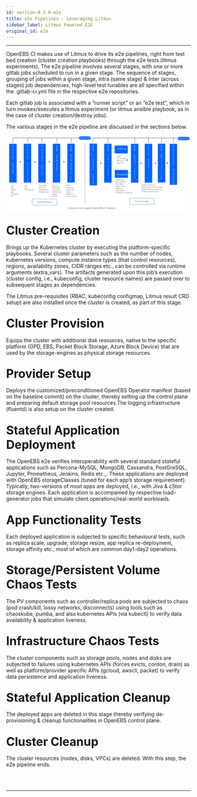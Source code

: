 ```yaml
---
id: version-0.5.0-e2e
title: e2e Pipelines - Leveraging Litmus
sidebar_label: Litmus Powered E2E
original_id: e2e
---
```

------

OpenEBS CI makes use of Litmus to drive its e2e pipelines, right from test bed 
creation (cluster creation playbooks) through the e2e tests (litmus experiments). 
The e2e pipeline involves several stages, with one or more gitlab jobs scheduled to 
run in a given stage. The sequence of stages, grouping of jobs within a given stage, 
intra (same stage) & inter (across stages) job dependencies, high-level test tunables 
are all specified within the .gitlab-ci.yml file in the respective e2e repositories. 

Each gitlab job is associated with a “runner script” or an “e2e test”, which in turn 
invokes/executes a litmus experiment (or litmus ansible playbook, as in the case of 
cluster creation/destroy jobs). 

The various stages in the e2e pipeline are discussed in the sections below.

![e2e-stages](/docs/assets/ci-workflows/e2e-stages.svg)

## <font size="6">Cluster Creation</font>

Brings up the Kubernetes cluster by executing the platform-specific playbooks. 
Several cluster parameters such as the number of nodes, kubernetes versions, compute 
instance types (that control resources), regions, availability zones, CIDR ranges etc., 
can be controlled via runtime arguments (extra_vars). The artifacts generated upon 
this job’s execution (cluster config, i.e., kubeconfig, cluster resource names) 
are passed over to subsequent stages as dependencies. 

The Litmus pre-requisites (RBAC, kubeconfig configmap, Litmus result CRD setup) are 
also installed once the cluster is created, as part of this stage. 

## <font size="6">Cluster Provision</font>

Equips the cluster with additional disk resources, native to the specific platform 
(GPD, EBS, Packet Block Storage, Azure Block Device) that are used by the storage-engines 
as physical storage resources.

## <font size="6">Provider Setup</font>

Deploys the customized/preconditioned OpenEBS Operator manifest (based on the baseline commit) 
on the cluster, thereby setting up the control plane and preparing default storage 
pool resources.The logging infrastructure (fluentd) is also setup on the cluster created. 

## <font size="6">Stateful Application Deployment</font>

The OpenEBS e2e verifies interoperability with several standard stateful applications 
such as Percona-MySQL, MongoDB, Cassandra, PostGreSQL, Jupyter, Prometheus, Jenkins, 
Redis etc.,. These applications are deployed with OpenEBS storageClasses (tuned for each 
app’s storage requirement). Typically, two-versions of most apps are deployed, i.e., with 
Jiva & cStor storage engines. Each application is accompanied by respective load-generator 
jobs that simulate client operations/real-world workloads.

## <font size="6">App Functionality Tests</font>

Each deployed application is subjected to specific behavioural tests, such as replica 
scale, upgrade, storage resize, app replica re-deployment, storage affinity etc., most 
of which are common day1-day2 operations. 

## <font size="6">Storage/Persistent Volume Chaos Tests</font>

The PV components such as controller/replica pods are subjected to chaos (pod crash/kill, 
lossy networks, disconnects) using tools such as chaoskube, pumba, and also kubernetes APIs 
(via kubectl) to verify data availability & application liveness.

## <font size="6">Infrastructure Chaos Tests</font>

The cluster components such as storage pools, nodes and disks are subjected to failures 
using kubernetes APIs (forces evicts, cordon, drain) as well as platform/provider specific 
APIs (gcloud, awscli, packet) to verify data persistence and application liveness.

## <font size="6">Stateful Application Cleanup</font>

The deployed apps are deleted in this stage thereby verifying de-provisioning & cleanup 
functionalities in OpenEBS control plane.

## <font size="6">Cluster Cleanup</font>

The cluster resources (nodes, disks, VPCs) are deleted. With this step, the e2e pipeline 
ends. 



<br>

<br>

<hr>

<br>

<br>




<!-- Hotjar Tracking Code for https://docs.openebs.io -->

<script>
    (function(h,o,t,j,a,r){
        h.hj=h.hj||function(){(h.hj.q=h.hj.q||[]).push(arguments)};
        h._hjSettings={hjid:1239116,hjsv:6};
        a=o.getElementsByTagName('head')[0];
        r=o.createElement('script');r.async=1;
        r.src=t+h._hjSettings.hjid+j+h._hjSettings.hjsv;
        a.appendChild(r);
    })(window,document,'https://static.hotjar.com/c/hotjar-','.js?sv=');
</script>


<!-- Global site tag (gtag.js) - Google Analytics -->

<script async src="https://www.googletagmanager.com/gtag/js?id=UA-92076314-12"></script>
<script>
  window.dataLayer = window.dataLayer || [];
  function gtag(){dataLayer.push(arguments);}
  gtag('js', new Date());

  gtag('config', 'UA-92076314-12');
</script>
